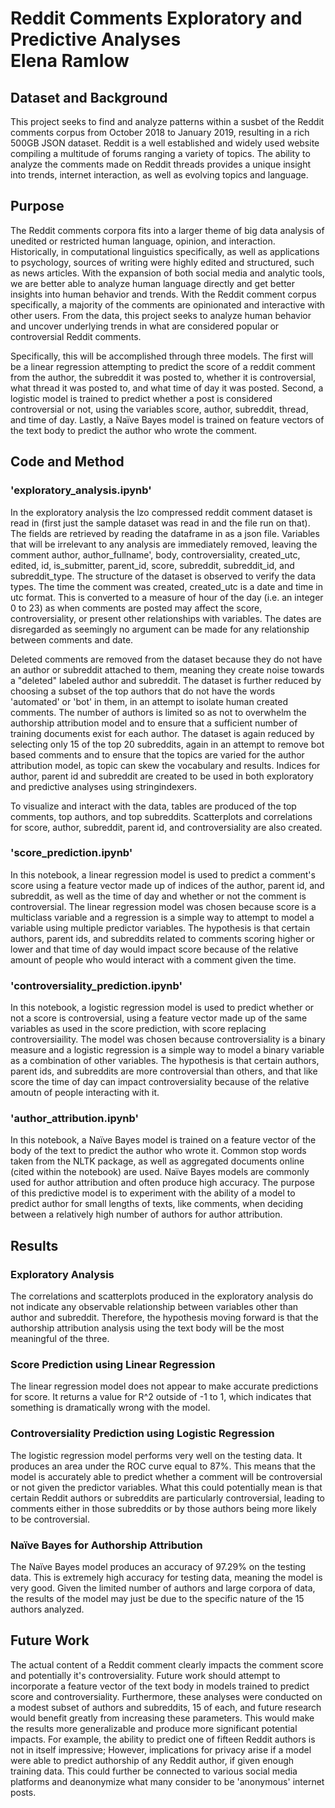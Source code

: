 #  Reddit Comments Exploratory and Predictive Analyses<br>Elena Ramlow


## Dataset and Background

This project seeks to find and analyze patterns within a susbet of the Reddit comments corpus from October 2018 to January 2019, resulting in a rich 500GB JSON dataset. Reddit is a well established and widely used website compiling a multitude of forums ranging a variety of topics. The ability to analyze the comments made on Reddit threads provides a unique insight into trends, internet interaction, as well as evolving topics and language. 

## Purpose

The Reddit comments corpora fits into a larger theme of big data analysis of unedited or restricted human language, opinion, and interaction. Historically, in computational linguistics specifically, as well as applications to psychology, sources of writing were highly edited and structured, such as news articles. With the expansion of both social media and analytic tools, we are better able to analyze human language directly and get better insights into human behavior and trends. With the Reddit comment corpus specifically, a majority of the comments are opinionated and interactive with other users. From the data, this project seeks to analyze human behavior and uncover underlying trends in what are considered popular or controversial Reddit comments. 

Specifically, this will be accomplished through three models. The first will be a linear regression attempting to predict the score of a reddit comment from the author, the subreddit it was posted to, whether it is controversial, what thread it was posted to, and what time of day it was posted. Second, a logistic model is trained to predict whether a post is considered controversial or not, using the variables score, author, subreddit, thread, and time of day. Lastly, a Naïve Bayes model is trained on feature vectors of the text body to predict the author who wrote the comment. 

## Code and Method

### 'exploratory_analysis.ipynb'

In the exploratory analysis the lzo compressed reddit comment dataset is read in (first just the sample dataset was read in and the file run on that). The fields are retrieved by reading the dataframe in as a json file. Variables that will be irrelevant to any analysis are immediately removed, leaving the comment author, author_fullname', body, controversiality, created_utc, edited, id, is_submitter, parent_id, score, subreddit, subreddit_id, and subreddit_type. The structure of the dataset is observed to verify the data types. The time the comment was created, created_utc is a date and time in utc format. This is converted to a measure of hour of the day (i.e. an integer 0 to 23) as when comments are posted may affect the score, controversiality, or present other relationships with variables. The dates are disregarded as seemingly no argument can be made for any relationship between comments and date. 

Deleted comments are removed from the dataset because they do not have an author or subreddit attached to them, meaning they create noise towards a "deleted" labeled author and subreddit. The dataset is further reduced by choosing a subset of the top authors that do not have the words 'automated' or 'bot' in them, in an attempt to isolate human created comments. The number of authors is limited so as not to overwhelm the authorship attribution model and to ensure that a sufficient number of training documents exist for each author. The dataset is again reduced by selecting only 15 of the top 20 subreddits, again in an attempt to remove bot based comments and to ensure that the topics are varied for the author attribution model, as topic can skew the vocabulary and results. Indices for author, parent id and subreddit are created to be used in both exploratory and predictive analyses using stringindexers.

To visualize and interact with the data, tables are produced of the top comments, top authors, and top subreddits. Scatterplots and correlations for score, author, subreddit, parent id, and controversiality are also created. 

### 'score_prediction.ipynb'

In this notebook, a linear regression model is used to predict a comment's score using a feature vector made up of indices of the author, parent id, and subreddit, as well as the time of day and whether or not the comment is controversial. The linear regression model was chosen because score is a multiclass variable and a regression is a simple way to attempt to model a variable using multiple predictor variables. The hypothesis is that certain authors, parent ids, and subreddits related to comments scoring higher or lower and that time of day would impact score because of the relative amount of people who would interact with a comment given the time.

### 'controversiality_prediction.ipynb'

In this notebook, a logistic regression model is used to predict whether or not a score is controversial, using a feature vector made up of the same variables as used in the score prediction, with score replacing controversiaility. The model was chosen because controversiality is a binary measure and a logistic regression is a simple way to model a binary variable as a combination of other variables. The hypothesis is that certain authors, parent ids, and subreddits are more controversial than others, and that like score the time of day can impact controversiality because of the relative amoutn of people interacting with it. 

### 'author_attribution.ipynb'

In this notebook, a Naïve Bayes model is trained on a feature vector of the body of the text to predict the author who wrote it. Common stop words taken from the NLTK package, as well as aggregated documents online (cited within the notebook) are used. Naïve Bayes models are commonly used for author attribution and often produce high accuracy. The purpose of this predictive model is to experiment with the ability of a model to predict author for small lengths of texts, like comments, when deciding between a relatively high number of authors for author attribution. 

## Results

### Exploratory Analysis

The correlations and scatterplots produced in the exploratory analysis do not indicate any observable relationship between variables other than author and subreddit. Therefore, the hypothesis moving forward is that the authorship attribution analysis using the text body will be the most meaningful of the three. 

### Score Prediction using Linear Regression

The linear regression model does not appear to make accurate predictions for score. It returns a value for R^2 outside of -1 to 1, which indicates that something is dramatically wrong with the model. 

### Controversiality Prediction using Logistic Regression

The logistic regression model performs very well on the testing data. It produces an area under the ROC curve equal to 87%. This means that the model is accurately able to predict whether a comment will be controversial or not given the predictor variables. What this could potentially mean is that certain Reddit authors or subreddits are particularly controversial, leading to comments either in those subreddits or by those authors being more likely to be controversial. 

### Naïve Bayes for Authorship Attribution

The Naïve Bayes model produces an accuracy of 97.29% on the testing data. This is extremely high accuracy for testing data, meaning the model is very good. Given the limited number of authors and large corpora of data, the results of the model may just be due to the specific nature of the 15 authors analyzed.

## Future Work

The actual content of a Reddit comment clearly impacts the comment score and potentially it's controversiality. Future work should attempt to incorporate a feature vector of the text body in models trained to predict score and controversiality. Furthermore, these analyses were conducted on a modest subset of authors and subreddits, 15 of each, and future research would benefit greatly from increasing these parameters. This would make the results more generalizable and produce more significant potential impacts. For example, the ability to predict one of fifteen Reddit authors is not in itself impressive; However, implications for privacy arise if a model were able to predict authorship of any Reddit author, if given enough training data. This could further be connected to various social media platforms and deanonymize what many consider to be 'anonymous' internet posts. 
